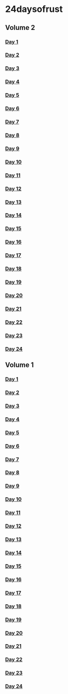 # 24daysofrust

## Volume 2
### [Day 1](https://github.com/MonicaAvilaAlcazar/24daysofrust/tree/volume1-day1)
### [Day 2](https://github.com/MonicaAvilaAlcazar/24daysofrust/tree/volume1-day2)
### [Day 3](https://github.com/MonicaAvilaAlcazar/24daysofrust/tree/volume1-day3)
### [Day 4](https://github.com/MonicaAvilaAlcazar/24daysofrust/tree/volume1-day4)
### [Day 5](https://github.com/MonicaAvilaAlcazar/24daysofrust/tree/volume1-day5)
### [Day 6](https://github.com/MonicaAvilaAlcazar/24daysofrust/tree/volume1-day6)
### [Day 7](https://github.com/MonicaAvilaAlcazar/24daysofrust/tree/volume1-day7)
### [Day 8](https://github.com/MonicaAvilaAlcazar/24daysofrust/tree/volume1-day8)
### [Day 9](https://github.com/MonicaAvilaAlcazar/24daysofrust/tree/volume1-day9)
### [Day 10](https://github.com/MonicaAvilaAlcazar/24daysofrust/tree/volume1-day10)
### [Day 11](https://github.com/MonicaAvilaAlcazar/24daysofrust/tree/volume1-day11)
### [Day 12](https://github.com/MonicaAvilaAlcazar/24daysofrust/tree/volume1-day12)
### [Day 13](https://github.com/MonicaAvilaAlcazar/24daysofrust/tree/volume1-day13)
### [Day 14](https://github.com/MonicaAvilaAlcazar/24daysofrust/tree/volume1-day14)
### [Day 15](https://github.com/MonicaAvilaAlcazar/24daysofrust/tree/volume1-day15)
### [Day 16](https://github.com/MonicaAvilaAlcazar/24daysofrust/tree/volume1-day16)
### [Day 17](https://github.com/MonicaAvilaAlcazar/24daysofrust/tree/volume1-day17)
### [Day 18](https://github.com/MonicaAvilaAlcazar/24daysofrust/tree/volume1-day18)
### [Day 19](https://github.com/MonicaAvilaAlcazar/24daysofrust/tree/volume1-day19)
### [Day 20](https://github.com/MonicaAvilaAlcazar/24daysofrust/tree/volume1-day20)
### [Day 21](https://github.com/MonicaAvilaAlcazar/24daysofrust/tree/volume1-day21)
### [Day 22](https://github.com/MonicaAvilaAlcazar/24daysofrust/tree/volume1-day22)
### [Day 23](https://github.com/MonicaAvilaAlcazar/24daysofrust/tree/volume1-day23)
### [Day 24](https://github.com/MonicaAvilaAlcazar/24daysofrust/tree/volume1-day24)

## Volume 1
### [Day 1](https://github.com/MonicaAvilaAlcazar/24daysofrust/tree/volume2-day1)
### [Day 2](https://github.com/MonicaAvilaAlcazar/24daysofrust/tree/volume2-day2)
### [Day 3](https://github.com/MonicaAvilaAlcazar/24daysofrust/tree/volume2-day3)
### [Day 4](https://github.com/MonicaAvilaAlcazar/24daysofrust/tree/volume2-day4)
### [Day 5](https://github.com/MonicaAvilaAlcazar/24daysofrust/tree/volume2-day5)
### [Day 6](https://github.com/MonicaAvilaAlcazar/24daysofrust/tree/volume2-day6)
### [Day 7](https://github.com/MonicaAvilaAlcazar/24daysofrust/tree/volume2-day7)
### [Day 8](https://github.com/MonicaAvilaAlcazar/24daysofrust/tree/volume2-day8)
### [Day 9](https://github.com/MonicaAvilaAlcazar/24daysofrust/tree/volume2-day9)
### [Day 10](https://github.com/MonicaAvilaAlcazar/24daysofrust/tree/volume2-day10)
### [Day 11](https://github.com/MonicaAvilaAlcazar/24daysofrust/tree/volume2-day11)
### [Day 12](https://github.com/MonicaAvilaAlcazar/24daysofrust/tree/volume2-day12)
### [Day 13](https://github.com/MonicaAvilaAlcazar/24daysofrust/tree/volume2-day13)
### [Day 14](https://github.com/MonicaAvilaAlcazar/24daysofrust/tree/volume2-day14)
### [Day 15](https://github.com/MonicaAvilaAlcazar/24daysofrust/tree/volume2-day15)
### [Day 16](https://github.com/MonicaAvilaAlcazar/24daysofrust/tree/volume2-day16)
### [Day 17](https://github.com/MonicaAvilaAlcazar/24daysofrust/tree/volume2-day17)
### [Day 18](https://github.com/MonicaAvilaAlcazar/24daysofrust/tree/volume2-day18)
### [Day 19](https://github.com/MonicaAvilaAlcazar/24daysofrust/tree/volume2-day19)
### [Day 20](https://github.com/MonicaAvilaAlcazar/24daysofrust/tree/volume2-day20)
### [Day 21](https://github.com/MonicaAvilaAlcazar/24daysofrust/tree/volume2-day21)
### [Day 22](https://github.com/MonicaAvilaAlcazar/24daysofrust/tree/volume2-day22)
### [Day 23](https://github.com/MonicaAvilaAlcazar/24daysofrust/tree/volume2-day23)
### [Day 24](https://github.com/MonicaAvilaAlcazar/24daysofrust/tree/volume2-day24)
